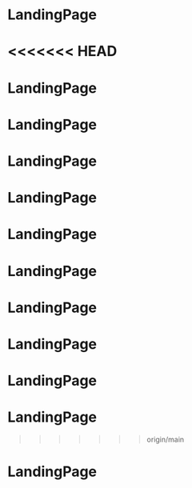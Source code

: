 # LandingPage
<<<<<<< HEAD
=======
# LandingPage
# LandingPage
# LandingPage
# LandingPage
# LandingPage
# LandingPage
# LandingPage
# LandingPage
# LandingPage
# LandingPage
>>>>>>> origin/main
# LandingPage
